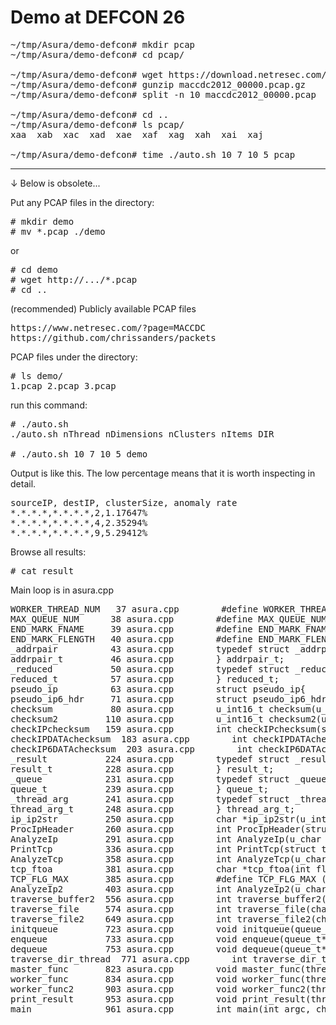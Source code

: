 # Demo at DEFCON 26

<pre>
~/tmp/Asura/demo-defcon# mkdir pcap                                                                                                                                                          
~/tmp/Asura/demo-defcon# cd pcap/    

~/tmp/Asura/demo-defcon# wget https://download.netresec.com/pcap/maccdc-2012/maccdc2012_00000.pcap.gz                                                                                        
~/tmp/Asura/demo-defcon# gunzip maccdc2012_00000.pcap.gz 
~/tmp/Asura/demo-defcon# split -n 10 maccdc2012_00000.pcap 

~/tmp/Asura/demo-defcon# cd ..
~/tmp/Asura/demo-defcon# ls pcap/
xaa  xab  xac  xad  xae  xaf  xag  xah  xai  xaj

~/tmp/Asura/demo-defcon# time ./auto.sh 10 7 10 5 pcap
</pre>
  
<HR>
  
↓ Below is obsolete...

Put any PCAP files in the directory:
<pre>
# mkdir demo
# mv *.pcap ./demo
</pre>

or
<pre>
# cd demo
# wget http://.../*.pcap
# cd ..
</pre>

(recommended) Publicly available PCAP files
<pre>
https://www.netresec.com/?page=MACCDC
https://github.com/chrissanders/packets
</pre>

PCAP files under the directory:
<pre>
# ls demo/
1.pcap 2.pcap 3.pcap
</pre>

run this command:
<pre>
# ./auto.sh
./auto.sh nThread nDimensions nClusters nItems DIR

# ./auto.sh 10 7 10 5 demo
</pre>

Output is like this. The low percentage means that it is worth inspecting in detail.
<pre>
sourceIP, destIP, clusterSize, anomaly rate
*.*.*.*,*.*.*.*,2,1.17647%
*.*.*.*,*.*.*.*,4,2.35294%
*.*.*.*,*.*.*.*,9,5.29412%
</pre>

Browse all results:
<pre>
# cat result
</pre>

Main loop is in asura.cpp
<pre>
WORKER_THREAD_NUM   37 asura.cpp        #define WORKER_THREAD_NUM N
MAX_QUEUE_NUM      38 asura.cpp        #define MAX_QUEUE_NUM N
END_MARK_FNAME     39 asura.cpp        #define END_MARK_FNAME   "///"
END_MARK_FLENGTH   40 asura.cpp        #define END_MARK_FLENGTH 3
_addrpair          43 asura.cpp        typedef struct _addrpair {
addrpair_t         46 asura.cpp        } addrpair_t;
_reduced           50 asura.cpp        typedef struct _reduced {
reduced_t          57 asura.cpp        } reduced_t;
pseudo_ip          63 asura.cpp        struct pseudo_ip{
pseudo_ip6_hdr     71 asura.cpp        struct pseudo_ip6_hdr{
checksum           80 asura.cpp        u_int16_t checksum(u_char *data,int len)
checksum2         110 asura.cpp        u_int16_t checksum2(u_char *data1,int len1,u_char *data2,int len2)
checkIPchecksum   159 asura.cpp        int checkIPchecksum(struct iphdr *iphdr,u_char *option,int optionLen)
checkIPDATAchecksum  183 asura.cpp        int checkIPDATAchecksum(struct iphdr *iphdr,unsigned char *data,int len)
checkIP6DATAchecksum  203 asura.cpp        int checkIP6DATAchecksum(struct ip6_hdr *ip,unsigned char *data,int len)
_result           224 asura.cpp        typedef struct _result {
result_t          228 asura.cpp        } result_t;
_queue            231 asura.cpp        typedef struct _queue {
queue_t           239 asura.cpp        } queue_t;
_thread_arg       241 asura.cpp        typedef struct _thread_arg {
thread_arg_t      248 asura.cpp        } thread_arg_t;
ip_ip2str         250 asura.cpp        char *ip_ip2str(u_int32_t ip,char *buf,socklen_t size)
ProcIpHeader      260 asura.cpp        int ProcIpHeader(struct iphdr *iphdr,u_char *option,int optionLen,FILE *fp)
AnalyzeIp         291 asura.cpp        int AnalyzeIp(u_char *data,int size)
PrintTcp          336 asura.cpp        int PrintTcp(struct tcphdr *tcphdr,FILE *fp)
AnalyzeTcp        358 asura.cpp        int AnalyzeTcp(u_char *data,int size)
tcp_ftoa          381 asura.cpp        char *tcp_ftoa(int flag)
TCP_FLG_MAX       385 asura.cpp        #define TCP_FLG_MAX (sizeof f / sizeof f[0])
AnalyzeIp2        403 asura.cpp        int AnalyzeIp2(u_char *data,int size)
traverse_buffer2  556 asura.cpp        int traverse_buffer2(char* buf, int thread_id, char* filename)
traverse_file     574 asura.cpp        int traverse_file(char* filename, char* srchstr, int thread_id) {
traverse_file2    649 asura.cpp        int traverse_file2(char* filename, char* srchstr, int thread_id) {
initqueue         723 asura.cpp        void initqueue(queue_t* q) {
enqueue           733 asura.cpp        void enqueue(queue_t* q, char* path, int size) {
dequeue           753 asura.cpp        void dequeue(queue_t* q, char** fname, int* flen) {
traverse_dir_thread  771 asura.cpp        int traverse_dir_thread(queue_t* q, char* dirname) {
master_func       823 asura.cpp        void master_func(thread_arg_t* arg) {
worker_func       834 asura.cpp        void worker_func(thread_arg_t* arg) {
worker_func2      903 asura.cpp        void worker_func2(thread_arg_t* arg) {
print_result      953 asura.cpp        void print_result(thread_arg_t* arg) {
main              961 asura.cpp        int main(int argc, char* argv[]) {
</pre>
